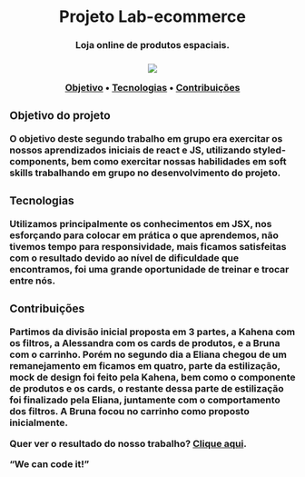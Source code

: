 <h1 align="center">Projeto Lab-ecommerce</h1>
<h3 align="center">Loja online de produtos espaciais.<h3>
<div align="center"> <img src="https://img.shields.io/badge/-React-9cf"></div>
<p align="center">
 <a href="#objetivo">Objetivo</a> • 
 <a href="#tecnologias">Tecnologias</a> • 
 <a href="#contribuicao">Contribuições</a> 
</p>

<div id="objetivo">
<h3>Objetivo do projeto</h3>
<p>O objetivo deste segundo trabalho em grupo era exercitar os nossos aprendizados iniciais de react e JS, utilizando styled-components, bem como exercitar nossas habilidades em soft skills trabalhando em grupo no desenvolvimento do projeto.</p>
</div>

<div id="tecnologias">
<h3>Tecnologias</h3>
<p>Utilizamos principalmente os conhecimentos em JSX, nos esforçando para colocar em prática o que aprendemos, não tivemos tempo para responsividade, mais ficamos satisfeitas com o resultado devido ao nível de dificuldade que encontramos, foi uma grande oportunidade de treinar e trocar entre nós.</p>
</div>

<div id="contribuicao">
<h3>Contribuições</h3>
<p>Partimos da divisão inicial proposta em 3 partes, a Kahena com os filtros, a Alessandra com os cards de produtos, e a Bruna com o carrinho. Porém no segundo dia a Eliana chegou de um remanejamento em ficamos em quatro, parte da estilização, mock de design foi feito pela Kahena, bem como o componente de produtos e os cards, o restante dessa parte de estilização foi finalizado pela Eliana, juntamente com o comportamento dos filtros. A Bruna focou no carrinho como proposto inicialmente.</p>
</div>
 
<p>Quer ver o resultado do nosso trabalho? <a href="https://.surge.sh/" target="_blank">Clique aqui</a>.</p>

<p>“We can code it!”</p>
